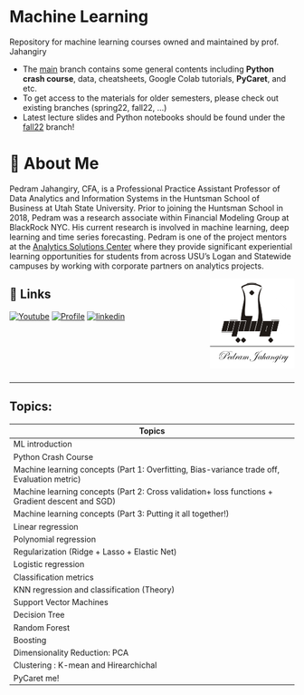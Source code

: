 
# Machine Learning

Repository for machine learning courses owned and maintained by prof. Jahangiry

* The [main](https://github.com/PJalgotrader/Machine_Learning-USU/tree/main) branch contains some general contents including **Python crash course**, data, cheatsheets, Google Colab tutorials, **PyCaret**, and etc.
* To get access to the materials for older semesters, please check out existing branches (spring22, fall22, ...) 
* Latest lecture slides and Python notebooks should be found under the [fall22](https://github.com/PJalgotrader/Machine_Learning-USU/tree/fall22) branch!




# 🚀 About Me

Pedram Jahangiry, CFA,  is a Professional Practice Assistant Professor of Data Analytics and Information Systems in the Huntsman School of Business at Utah State University. Prior to joining the Huntsman School in 2018, Pedram was a research associate within Financial Modeling Group at BlackRock NYC. His current research is involved in machine learning, deep learning and time series forecasting. 
Pedram is one of the project mentors at the [Analytics Solutions Center](https://huntsman.usu.edu/asc/index) where they provide significant experiential learning opportunities for students from across USU’s Logan and Statewide campuses by working with corporate partners on analytics projects.

<img src="images/Jahangirylogo.png" width=150 align="right">



## 🔗 Links
[![Youtube](https://img.shields.io/badge/youtube_channel-1DA1F2?style=for-the-badge&logo=youtube&logoColor=white&color=red)](https://www.youtube.com/channel/UCNDElcuuyX-2pSatVBDpJJQ)
[![Profile](https://img.shields.io/badge/profiole-000?style=for-the-badge&logo=ko-fi&logoColor=white)](https://huntsman.usu.edu/directory/jahangiry-pedram)
[![linkedin](https://img.shields.io/badge/linkedin-0A66C2?style=for-the-badge&logo=linkedin&logoColor=white)](https://www.linkedin.com/in/pedram-jahangiry-cfa-5778015a)


<pre>





</pre>

***

## Topics:

| Topics                                                                                     |
|--------------------------------------------------------------------------------------------------|
| ML introduction                                                                                  |
| Python Crash Course                                                                              |
| Machine learning concepts (Part 1: Overfitting, Bias-variance trade off, Evaluation metric)      |
| Machine learning concepts (Part 2:  Cross validation+ loss functions + Gradient descent and SGD) |
| Machine learning concepts (Part 3: Putting it all together!)                                     |
| Linear regression                                                          |
| Polynomial regression                                              |
| Regularization (Ridge + Lasso + Elastic Net)                                           |
| Logistic regression                                                                      |
| Classification metrics                                                                           |
| KNN regression and classification (Theory)                                                       |
| Support Vector Machines                                       |
| Decision Tree                                                                 |
| Random Forest                                                                           |
| Boosting                                                       |
| Dimensionality Reduction: PCA                                                           |
| Clustering : K-mean and Hirearchichal                                                  |
| PyCaret me!                                                                                      |




